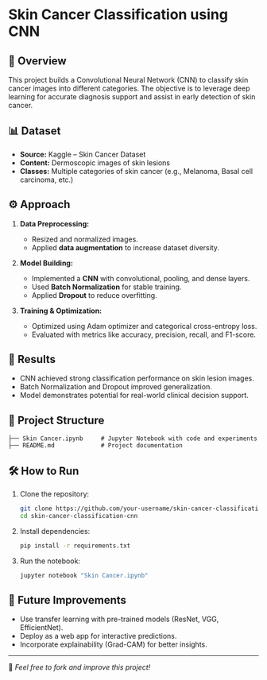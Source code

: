 # Skin Cancer Classification using CNN

## 📌 Overview
This project builds a Convolutional Neural Network (CNN) to classify skin cancer images into different categories. The objective is to leverage deep learning for accurate diagnosis support and assist in early detection of skin cancer.

## 📊 Dataset
- **Source:** Kaggle – Skin Cancer Dataset
- **Content:** Dermoscopic images of skin lesions
- **Classes:** Multiple categories of skin cancer (e.g., Melanoma, Basal cell carcinoma, etc.)

## ⚙️ Approach
1. **Data Preprocessing:**
   - Resized and normalized images.
   - Applied **data augmentation** to increase dataset diversity.

2. **Model Building:**
   - Implemented a **CNN** with convolutional, pooling, and dense layers.
   - Used **Batch Normalization** for stable training.
   - Applied **Dropout** to reduce overfitting.

3. **Training & Optimization:**
   - Optimized using Adam optimizer and categorical cross-entropy loss.
   - Evaluated with metrics like accuracy, precision, recall, and F1-score.

## 🚀 Results
- CNN achieved strong classification performance on skin lesion images.
- Batch Normalization and Dropout improved generalization.
- Model demonstrates potential for real-world clinical decision support.

## 📂 Project Structure
```
├── Skin Cancer.ipynb     # Jupyter Notebook with code and experiments
├── README.md             # Project documentation
```

## 🛠️ How to Run
1. Clone the repository:
   ```bash
   git clone https://github.com/your-username/skin-cancer-classification-cnn.git
   cd skin-cancer-classification-cnn
   ```
2. Install dependencies:
   ```bash
   pip install -r requirements.txt
   ```
3. Run the notebook:
   ```bash
   jupyter notebook "Skin Cancer.ipynb"
   ```

## 📌 Future Improvements
- Use transfer learning with pre-trained models (ResNet, VGG, EfficientNet).
- Deploy as a web app for interactive predictions.
- Incorporate explainability (Grad-CAM) for better insights.

---

🔗 *Feel free to fork and improve this project!*
